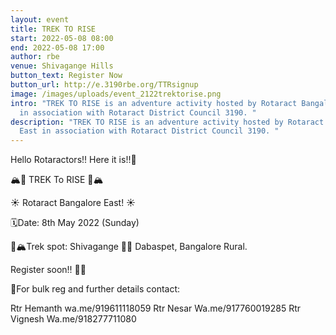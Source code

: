 ```yaml
---
layout: event
title: TREK TO RISE
start: 2022-05-08 08:00
end: 2022-05-08 17:00
author: rbe
venue: Shivagange Hills
button_text: Register Now
button_url: http://e.3190rbe.org/TTRsignup
image: /images/uploads/event_2122trektorise.png
intro: "TREK TO RISE is an adventure activity hosted by Rotaract Bangalore East
  in association with Rotaract District Council 3190. "
description: "TREK TO RISE is an adventure activity hosted by Rotaract Bangalore
  East in association with Rotaract District Council 3190. "
---
```

Hello Rotaractors!! Here it is!!🥳

🏔️🌄 TREK To RISE 🌄🏔️

☀️ Rotaract Bangalore East! ☀️ 

🗓️Date: 8th May 2022 (Sunday)

📍🏔️Trek spot:
Shivagange 🌄🤩
Dabaspet, Bangalore Rural.

Register soon!! 🤩🥳

📝For bulk reg and further details contact:

Rtr Hemanth 
wa.me/919611118059
Rtr Nesar
Wa.me/917760019285
Rtr Vignesh
Wa.me/918277711080